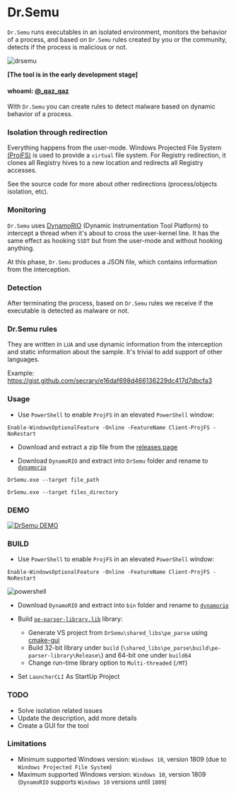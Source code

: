# Dr.Semu

`Dr.Semu` runs executables in an isolated environment, monitors the behavior of a process, and based on `Dr.Semu` rules created by you or the community, detects if the process is malicious or not.

![drsemu](https://user-images.githubusercontent.com/16405698/63102891-837e2900-bf6b-11e9-8fb3-13f371ff44f7.png)


**[The tool is in the early development stage]**
#### whoami: [@_qaz_qaz](https://twitter.com/_qaz_qaz)

With `Dr.Semu` you can create rules to detect malware based on dynamic behavior of a process.

### Isolation through redirection

Everything happens from the user-mode. Windows Projected File System [(ProjFS)](https://docs.microsoft.com/en-us/windows/win32/projfs/projected-file-system) is used to provide a `virtual` file system. For Registry redirection, it clones all Registry hives to a new location and redirects all Registry accesses.

See the source code for more about other redirections (process/objects isolation, etc).

### Monitoring

`Dr.Semu` uses [DynamoRIO](https://github.com/DynamoRIO/dynamorio) (Dynamic Instrumentation Tool Platform) to intercept a thread when it's about to cross the user-kernel line. It has the same effect as hooking `SSDT` but from the user-mode and without hooking anything.

At this phase, `Dr.Semu` produces a JSON file, which contains information from the interception.

### Detection

After terminating the process, based on `Dr.Semu` rules we receive if the executable is detected as malware or not.

### Dr.Semu rules

They are written in `LUA` and use dynamic information from the interception and static information about the sample. It's trivial to add support of other languages.

Example: https://gist.github.com/secrary/e16daf698d466136229dc417d7dbcfa3

### Usage

- Use `PowerShell` to enable `ProjFS` in an elevated `PowerShell` window:

`Enable-WindowsOptionalFeature -Online -FeatureName Client-ProjFS -NoRestart`

- Download and extract a zip file from the [releases page](https://github.com/secrary/DrSemu/releases)

- Download `DynamoRIO` and extract into `DrSemu` folder and rename to [`dynamorio`](https://github.com/DynamoRIO/dynamorio/releases)


`DrSemu.exe --target file_path`

`DrSemu.exe --target files_directory`


### DEMO

[![DrSemu DEMO](https://user-images.githubusercontent.com/16405698/63061859-36a43f00-bee6-11e9-8b51-f053dfe2ec54.PNG)](https://www.youtube.com/watch?v=Ylfv8EFffoY "DrSemu Detection - DEMO")

### BUILD
* Use `PowerShell` to enable `ProjFS` in an elevated `PowerShell` window:

`Enable-WindowsOptionalFeature -Online -FeatureName Client-ProjFS -NoRestart`

![powershell](https://user-images.githubusercontent.com/16405698/63098792-35fdbe00-bf63-11e9-8dec-0ae08c43fca1.PNG)


* Download `DynamoRIO` and extract into `bin` folder and rename to [`dynamorio`](https://github.com/DynamoRIO/dynamorio/releases)

* Build [`pe-parser-library.lib`](https://github.com/trailofbits/pe-parse) library:
  - Generate VS project from `DrSemu\shared_libs\pe_parse` using [cmake-gui](https://cmake.org/download/)
  - Build 32-bit library under `build` (`\shared_libs\pe_parse\build\pe-parser-library\Release\`) and 64-bit one under `build64`
  - Change run-time library option to `Multi-threaded` (`/MT`)

* Set `LauncherCLI` As StartUp Project


### TODO

- Solve isolation related issues
- Update the description, add more details
- Create a GUI for the tool

### Limitations

- Minimum supported Windows version: `Windows 10`, version 1809 (due to `Windows Projected File System`)
- Maximum supported Windows version: `Windows 10`, version 1809 (`DynamoRIO` supports `Windows 10` versions until `1809`)
